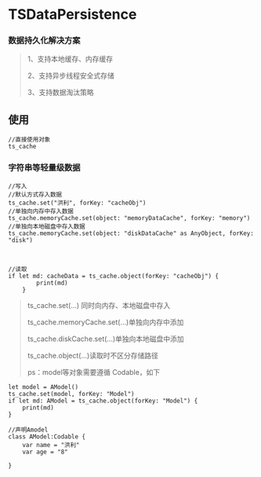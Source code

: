 # TSDataPersistence

### 数据持久化解决方案
>1、支持本地缓存、内存缓存
>
>2、支持异步线程安全式存储
>
>3、支持数据淘汰策略
>


## 使用
    //直接使用对象
	ts_cache
### 字符串等轻量级数据
	//写入
	//默认方式存入数据
	ts_cache.set("洪利", forKey: "cacheObj")
	//单独向内存中存入数据
	ts_cache.memoryCache.set(object: "memoryDataCache", forKey: "memory")
	//单独向本地磁盘中存入数据
	ts_cache.memoryCache.set(object: "diskDataCache" as AnyObject, forKey: "disk")
	
	
	
	//读取
	if let md: cacheData = ts_cache.object(forKey: "cacheObj") {
            print(md)
        }
        
> ts_cache.set(...) 同时向内存、本地磁盘中存入
> 
> ts_cache.memoryCache.set(...)单独向内存中添加
> 
> ts_cache.diskCache.set(...)单独向本地磁盘中添加
> 
> ts_cache.object(...)读取时不区分存储路径
> 
> ps：model等对象需要遵循 Codable，如下        

	let model = AModel()
    ts_cache.set(model, forKey: "Model")
    if let md: AModel = ts_cache.object(forKey: "Model") {
        print(md)
    }

	//声明Amodel
	class AModel:Codable {
	    var name = "洪利"
	    var age = "8"
	    
	}

